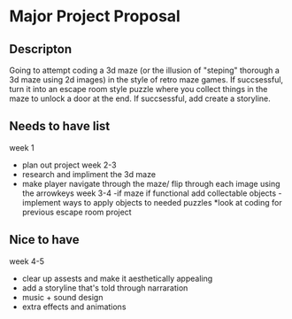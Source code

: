 # Major Project Proposal

## Descripton
Going to attempt coding a 3d maze (or the illusion of "steping" thorough a 3d maze using 2d images) in the style of 
retro maze games. If succsessful, turn it into an escape room style puzzle where you collect things in the maze to unlock a door 
at the end. If succsessful, add create a storyline.

## Needs to have list
week 1
- plan out project
week 2-3
 - research and impliment the 3d maze
 - make player navigate through the maze/ flip through each image using the arrowkeys
week 3-4
-if maze if functional add collectable objects
-implement ways to apply objects to needed puzzles
*look at coding for previous escape room project

## Nice to have
week 4-5
- clear up assests and make it aesthetically appealing
- add a storyline that's told through narraration
- music + sound design
- extra effects and animations 

